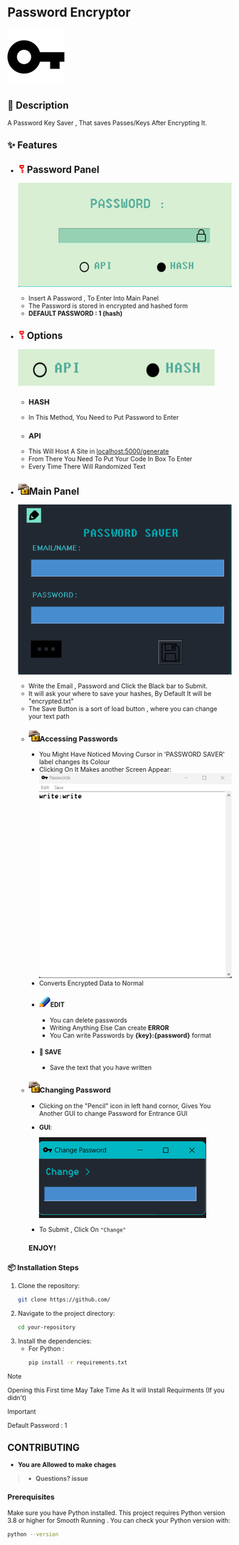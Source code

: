# Password Encryptor

![Project Logo](git_png/key.png)





## 📖 Description

A Password Key Saver , That saves Passes/Keys After Encrypting It.

## ✨ Features

- ## ![Custom GIF](git_png/flip.gif)Password Panel
    ![PasswordPanel](git_png/exm-1.png)
    * Insert A Password , To Enter Into Main Panel 
    * The Password is stored in encrypted and hashed form
    * **DEFAULT PASSWORD : 1 (hash)**
    
- ## ![Custom GIF](git_png/flip.gif)Options
    ![Options](git_png/exp-2.png)
     - ### HASH 
     * In This Method,  You Need to Put Password to Enter
     - ### API
     * This Will Host A Site in [localhost:5000/generate](http://127.0.0.1:5000/generate)
     * From There You Need To Put Your Code In Box To Enter
     * Every Time There Will Randomized Text
- ## ![Custom GIF](git_png/pet.gif)Main Panel
    ![Panel](git_png/exp-3.png)
    - Write the Email , Password and Click the Black bar to Submit.    
    - It will ask your where to save your hashes, By Default It will be "encrypted.txt"
    - The Save Button is a sort of load button , where you can change your text path
    - ### ![Custom GIF](git_png/pet.gif)Accessing Passwords
        * You Might Have Noticed Moving Cursor in 'PASSWORD SAVER' label changes its Colour
        * Clicking On It Makes another Screen Appear:
            ![screen](git_png/exp-4.png)
        * Converts Encrypted Data to Normal
        * #### ![Custom GIF](git_png/pencil.gif)EDIT
            - You can delete passwords 
            - Writing Anything Else Can create **ERROR**
            - You Can write Passwords by **{key}:{password}** format
        * #### 💾 SAVE
            - Save the text that you have written
    - ### ![Custom GIF](git_png/pet.gif)Changing Password
        * Clicking on the "Pencil" icon in left hand cornor, Gives You Another GUI to change Password for Entrance GUI
        * **GUI**:
            
            ![change](git_png/exp-5.png)
        * To Submit , Click On ``"Change"`` 
        ### ENJOY!

### 📦 Installation Steps

1. Clone the repository:
    ```bash
    git clone https://github.com/
    ```
2. Navigate to the project directory:
    ```bash
    cd your-repository
    ```
3. Install the dependencies:
    - For Python :
        ```bash
        pip install -r requirements.txt
        ```
> [!NOTE]
> Opening this First time May Take Time As It will Install Requirments (If you didn't)

> [!IMPORTANT]
> Default Password : 1

## CONTRIBUTING
- **You are Allowed to make chages**
> - **Questions? issue**








### Prerequisites

Make sure you have Python installed. This project requires Python version 3.8 or higher for Smooth Running . You can check your Python version with:

```bash
python --version
```